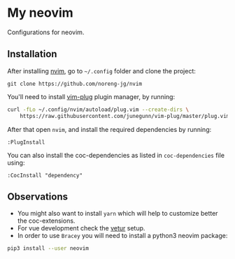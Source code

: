 # My neovim

Configurations for neovim.

## Installation

After installing [nvim](https://github.com/neovim/neovim/wiki/Installing-Neovim), go to  `~/.config` folder and  clone the project:

```
git clone https://github.com/noreng-jg/nvim
```

You'll need to install [vim-plug](https://github.com/junegunn/vim-plug) plugin manager, by running:

```bash
curl -fLo ~/.config/nvim/autoload/plug.vim --create-dirs \
    https://raw.githubusercontent.com/junegunn/vim-plug/master/plug.vim
```
After that open `nvim`, and install the required dependencies by running:

`:PlugInstall`

You can also install the coc-dependencies as listed in `coc-dependencies` file using:

`:CocInstall "dependency"`

## Observations
* You might also want to install `yarn` which will help to customize better the coc-extensions.
* For vue development check the [vetur](https://vuejs.github.io/vetur/guide/setup.html) setup.
* In order to use `Bracey` you will need to install a python3 neovim package:
```bash
pip3 install --user neovim
```

